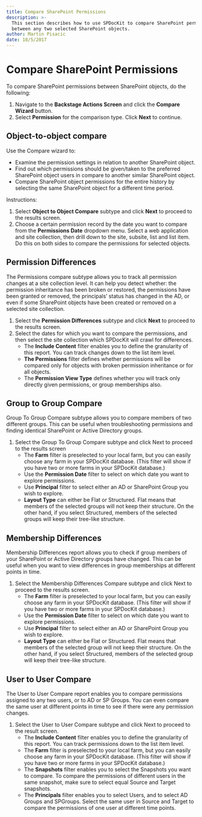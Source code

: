 ```yaml
---
title: Compare SharePoint Permissions
description: >-
  This section describes how to use SPDocKit to compare SharePoint permissions
  between any two selected SharePoint objects.
author: Martin Pisacic
date: 18/5/2017
---
```


# Compare SharePoint Permissions

To compare SharePoint permissions between SharePoint objects, do the following:

1. Navigate to the **Backstage Actions Screen** and click the **Compare Wizard** button.
2. Select **Permission** for the comparison type. Click **Next** to continue.

## **Object-to-object compare**

Use the Compare wizard to:

* Examine the permission settings in relation to another SharePoint object.
* Find out which permissions should be given/taken to the preferred SharePoint object users in compare to another similar SharePoint object.
* Compare SharePoint object permissions for the entire history by selecting the same SharePoint object for a different time period.

Instructions:

1. Select **Object to Object Compare** subtype and click **Next** to proceed to the results screen.  
2. Choose a certain permission record by the date you want to compare from the **Permissions Date** dropdown menu. Select a web application and site collection, then drill down to the site, subsite, list and list item. Do this on both sides to compare the permissions for selected objects.

## **Permission Differences**

The Permissions compare subtype allows you to track all permission changes at a site collection level. It can help you detect whether: the permission inheritance has been broken or restored, the permissions have been granted or removed, the principals’ status has changed in the AD, or even if some SharePoint objects have been created or removed on a selected site collection.

1. Select the **Permission Differences** subtype and click **Next** to proceed to the results screen.
2. Select the dates for which you want to compare the permissions, and then select the site collection which SPDocKit will crawl for differences.
   * The **Include Content** filter enables you to define the granularity of this report. You can track changes down to the list item level.
   * **The Permissions** filter defines whether permissions will be compared only for objects with broken permission inheritance or for all objects.
   * The **Permission View Type** defines whether you will track only directly given permissions, or group memberships also.

## **Group to Group Compare**

Group To Group Compare subtype allows you to compare members of two different groups. This can be useful when troubleshooting permissions and finding identical SharePoint or Active Directory groups.

1. Select the Group To Group Compare subtype and click Next to proceed to the results screen
   * The **Farm** filter is preselected to your local farm, but you can easily choose any farm in your SPDocKit database. \(This filter will show if you have two or more farms in your SPDocKit database.\)
   * Use the **Permission Date** filter to select on which date you want to explore permissions.
   * Use **Principal** filter to select either an AD or SharePoint Group you wish to explore.
   * **Layout Type** can either be Flat or Structured. Flat means that members of the selected groups will not keep their structure. On the other hand, if you select Structured, members of the selected groups will keep their tree-like structure.

## **Membership Differences**

Membership Differences report allows you to check if group members of your SharePoint or Active Directory groups have changed. This can be useful when you want to view differences in group memberships at different points in time.

1. Select the Membership Differences Compare subtype and click Next to proceed to the results screen.
   * The **Farm** filter is preselected to your local farm, but you can easily choose any farm in your SPDocKit database. \(This filter will show if you have two or more farms in your SPDocKit database.\)
   * Use the **Permission Date** filter to select on which date you want to explore permissions.
   * Use **Principal** filter to select either an AD or SharePoint Group you wish to explore.
   * **Layout Type** can either be Flat or Structured. Flat means that members of the selected group will not keep their structure. On the other hand, if you select Structured, members of the selected group will keep their tree-like structure.

## **User to User Compare**

The User to User Compare report enables you to compare permissions assigned to any two users, or to AD or SP Groups. You can even compare the same user at different points in time to see if there were any permission changes.

1. Select the User to User Compare subtype and click Next to proceed to the result screen. 
   * The **Include Content** filter enables you to define the granularity of this report. You can track permissions down to the list item level.
   * The **Farm** filter is preselected to your local farm, but you can easily choose any farm in your SPDocKit database. \(This filter will show if you have two or more farms in your SPDocKit database.\)
   * The **Snapshots** filter enables you to select the Snapshots you want to compare. To compare the permissions of different users in the same snapshot, make sure to select equal Source and Target snapshots.
   * The **Principals** filter enables you to select Users, and to select AD Groups and SPGroups. Select the same user in Source and Target to compare the permissions of one user at different time points.

